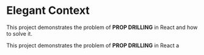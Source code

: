 # Elegant Context

This project demonstrates the problem of <b>PROP DRILLING</b> in React and how to solve it.

This project demonstrates the problem of <b>PROP DRILLING</b> in React a
